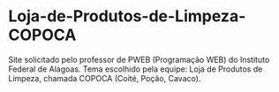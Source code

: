 # Loja-de-Produtos-de-Limpeza-COPOCA
Site solicitado pelo professor de PWEB (Programação WEB) do Instituto Federal de Alagoas. Tema escolhido pela equipe: Loja de Produtos de Limpeza, chamada COPOCA (Coité, Poção, Cavaco).

